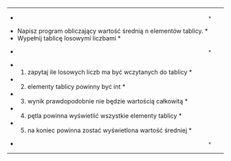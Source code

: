 *********************************************************************
*                                                                   *
*  Napisz program obliczający wartość średnią n elementów tablicy.  *
*  Wypełnij tablicę losowymi liczbami                               *
*                                                                   *
*  1.    zapytaj ile losowych liczb ma być wczytanych do tablicy    *
*  2.    elementy tablicy powinny być int                           *
*  3.    wynik prawdopodobnie nie będzie wartością całkowitą        *
*  4.    pętla powinna wyświetlić wszystkie elementy tablicy        *
*  5.    na koniec powinna zostać wyświetlona wartość średniej      *
*                                                                   *
*********************************************************************
